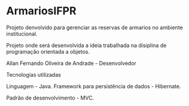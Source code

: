 # ArmariosIFPR
Projeto denvolvido para gerenciar as reservas de armarios no ambiente institucional.


Projeto onde será desenvolvida a ideia trabalhada na disiplina de programação orientada a objetos.

Allan Fernando Oliveira de Andrade - Desenvolvedor

Tecnologias utilizadas

Linguagem - Java.
Framework para persistência de dados - Hibernate.

Padrão de desenvolvimento - MVC.
